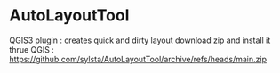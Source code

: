 # AutoLayoutTool
QGIS3 plugin : creates quick and dirty layout
download zip and install it thrue QGIS : https://github.com/sylsta/AutoLayoutTool/archive/refs/heads/main.zip
